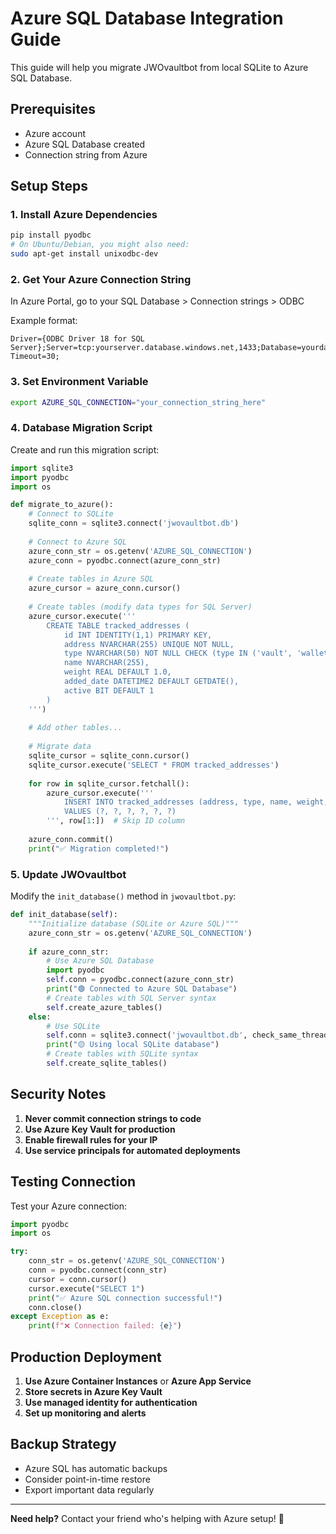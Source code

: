# Azure SQL Database Integration Guide

This guide will help you migrate JWOvaultbot from local SQLite to Azure SQL Database.

## Prerequisites
- Azure account
- Azure SQL Database created
- Connection string from Azure

## Setup Steps

### 1. Install Azure Dependencies
```bash
pip install pyodbc
# On Ubuntu/Debian, you might also need:
sudo apt-get install unixodbc-dev
```

### 2. Get Your Azure Connection String
In Azure Portal, go to your SQL Database > Connection strings > ODBC

Example format:
```
Driver={ODBC Driver 18 for SQL Server};Server=tcp:yourserver.database.windows.net,1433;Database=yourdatabase;Uid=yourusername;Pwd=yourpassword;Encrypt=yes;TrustServerCertificate=no;Connection Timeout=30;
```

### 3. Set Environment Variable
```bash
export AZURE_SQL_CONNECTION="your_connection_string_here"
```

### 4. Database Migration Script

Create and run this migration script:

```python
import sqlite3
import pyodbc
import os

def migrate_to_azure():
    # Connect to SQLite
    sqlite_conn = sqlite3.connect('jwovaultbot.db')
    
    # Connect to Azure SQL
    azure_conn_str = os.getenv('AZURE_SQL_CONNECTION')
    azure_conn = pyodbc.connect(azure_conn_str)
    
    # Create tables in Azure SQL
    azure_cursor = azure_conn.cursor()
    
    # Create tables (modify data types for SQL Server)
    azure_cursor.execute('''
        CREATE TABLE tracked_addresses (
            id INT IDENTITY(1,1) PRIMARY KEY,
            address NVARCHAR(255) UNIQUE NOT NULL,
            type NVARCHAR(50) NOT NULL CHECK (type IN ('vault', 'wallet')),
            name NVARCHAR(255),
            weight REAL DEFAULT 1.0,
            added_date DATETIME2 DEFAULT GETDATE(),
            active BIT DEFAULT 1
        )
    ''')
    
    # Add other tables...
    
    # Migrate data
    sqlite_cursor = sqlite_conn.cursor()
    sqlite_cursor.execute('SELECT * FROM tracked_addresses')
    
    for row in sqlite_cursor.fetchall():
        azure_cursor.execute('''
            INSERT INTO tracked_addresses (address, type, name, weight, added_date, active)
            VALUES (?, ?, ?, ?, ?, ?)
        ''', row[1:])  # Skip ID column
    
    azure_conn.commit()
    print("✅ Migration completed!")
```

### 5. Update JWOvaultbot

Modify the `init_database()` method in `jwovaultbot.py`:

```python
def init_database(self):
    """Initialize database (SQLite or Azure SQL)"""
    azure_conn_str = os.getenv('AZURE_SQL_CONNECTION')
    
    if azure_conn_str:
        # Use Azure SQL Database
        import pyodbc
        self.conn = pyodbc.connect(azure_conn_str)
        print("🟢 Connected to Azure SQL Database")
        # Create tables with SQL Server syntax
        self.create_azure_tables()
    else:
        # Use SQLite
        self.conn = sqlite3.connect('jwovaultbot.db', check_same_thread=False)
        print("🟡 Using local SQLite database")
        # Create tables with SQLite syntax
        self.create_sqlite_tables()
```

## Security Notes

1. **Never commit connection strings to code**
2. **Use Azure Key Vault for production**
3. **Enable firewall rules for your IP**
4. **Use service principals for automated deployments**

## Testing Connection

Test your Azure connection:

```python
import pyodbc
import os

try:
    conn_str = os.getenv('AZURE_SQL_CONNECTION')
    conn = pyodbc.connect(conn_str)
    cursor = conn.cursor()
    cursor.execute("SELECT 1")
    print("✅ Azure SQL connection successful!")
    conn.close()
except Exception as e:
    print(f"❌ Connection failed: {e}")
```

## Production Deployment

1. **Use Azure Container Instances** or **Azure App Service**
2. **Store secrets in Azure Key Vault**
3. **Use managed identity for authentication**
4. **Set up monitoring and alerts**

## Backup Strategy

- Azure SQL has automatic backups
- Consider point-in-time restore
- Export important data regularly

---

**Need help?** Contact your friend who's helping with Azure setup! 🚀